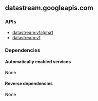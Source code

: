 ## datastream.googleapis.com

### APIs

* [ datastream:v1alpha1 ]( https://datastream.googleapis.com/$discovery/rest?version=v1alpha1 )
* [ datastream:v1 ]( https://datastream.googleapis.com/$discovery/rest?version=v1 )

### Dependencies

#### Automatically enabled services

None

#### Reverse dependencies

None
